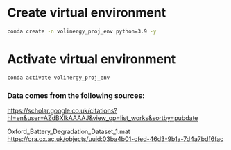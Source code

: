 

# Create virtual environment
```bash
conda create -n volinergy_proj_env python=3.9 -y
```

# Activate virtual environment
```bash
conda activate volinergy_proj_env                                                                                                                         
```

### Data comes from the following sources:
https://scholar.google.co.uk/citations?hl=en&user=AZdBXIkAAAAJ&view_op=list_works&sortby=pubdate

Oxford_Battery_Degradation_Dataset_1.mat
https://ora.ox.ac.uk/objects/uuid:03ba4b01-cfed-46d3-9b1a-7d4a7bdf6fac


